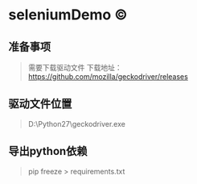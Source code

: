 # seleniumDemo &copy;

## 准备事项
> 需要下载驱动文件
> 下载地址：https://github.com/mozilla/geckodriver/releases
## 驱动文件位置 
> D:\Python27\geckodriver.exe

## 导出python依赖
>pip freeze > requirements.txt
